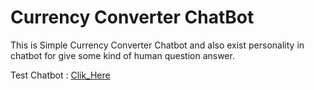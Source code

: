 <h1>Currency Converter ChatBot</h1>
<p>This is Simple Currency Converter Chatbot and also exist personality in chatbot for give some kind of human question answer.</p>
<span>Test Chatbot : <a href="https://t.me/Currency004bot">Clik_Here</a> </span>
